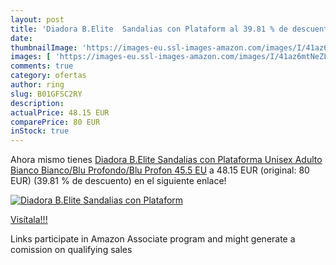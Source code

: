 ```yaml
---
layout: post
title: 'Diadora B.Elite  Sandalias con Plataform al 39.81 % de descuento'
date: 
thumbnailImage: 'https://images-eu.ssl-images-amazon.com/images/I/41az6mtNeZL._SL200_.jpg'
images: [ 'https://images-eu.ssl-images-amazon.com/images/I/41az6mtNeZL._SL200_.jpg' ]
comments: true
category: ofertas
author: ring
slug: B01GFSC2RY
description:
actualPrice: 48.15 EUR
comparePrice: 80 EUR
inStock: true
---
```


Ahora mismo tienes [Diadora B.Elite  Sandalias con Plataforma Unisex Adulto  Bianco  Bianco/Blu Profondo/Blu Profon   45.5 EU](https://www.amazon.es/dp/B01GFSC2RY/?tag=tolees-21) a 48.15 EUR (original: 80 EUR) (39.81 %  de descuento) en el siguiente enlace!

[![Diadora B.Elite  Sandalias con Plataform](https://images-eu.ssl-images-amazon.com/images/I/41az6mtNeZL._SL200_.jpg)](https://www.amazon.es/dp/B01GFSC2RY/?tag=tolees-21)

[Visítala!!!](https://www.amazon.es/dp/B01GFSC2RY/?tag=tolees-21)

Links participate in Amazon Associate program and might generate a comission on qualifying sales

